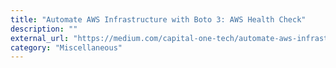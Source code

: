 ```yaml
---
title: "Automate AWS Infrastructure with Boto 3: AWS Health Check"
description: ""
external_url: "https://medium.com/capital-one-tech/automate-aws-infrastructure-with-boto-3-aws-health-checks-e51338ba075"
category: "Miscellaneous"
---
```

